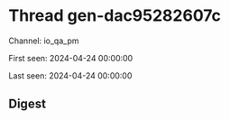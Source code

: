 # Thread gen-dac95282607c
Channel: io_qa_pm

First seen: 2024-04-24 00:00:00

Last seen: 2024-04-24 00:00:00

## Digest


